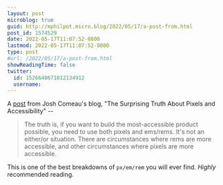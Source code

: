 ```yaml
---
layout: post
microblog: true
guid: http://mphilpot.micro.blog/2022/05/17/a-post-from.html
post_id: 1574529
date: 2022-05-17T11:07:52-0800
lastmod: 2022-05-17T11:07:52-0800
type: post
#url: /2022/05/17/a-post-from.html
showReadingTime: false
twitter:
  id: 1526640671012134912
  username: 
---
```

A [post](https://www.joshwcomeau.com/css/surprising-truth-about-pixels-and-accessibility/) from Josh Comeau's blog, "The Surprising Truth About Pixels and Accessibility" --

> The truth is, if you want to build the most-accessible product possible, you need to use both pixels and ems/rems. It's not an either/or situation. There are circumstances where rems are more accessible, and other circumstances where pixels are more accessible.

This is one of the best breakdowns of `px/em/rem` you will ever find. *Highly* recommended reading.

